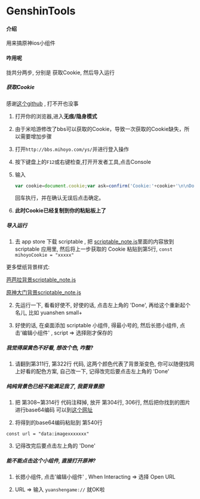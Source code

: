 # GenshinTools

#### 介绍
用来搞原神ios小组件

#### 咋用呢

拢共分两步, 分别是 获取Cookie, 然后导入运行

##### 获取Cookie

感谢[这个github](https://github.com/Womsxd/AutoMihoyoBBS/) , 打不开也没事

1. 打开你的浏览器,进入**无痕/隐身模式**

2. 由于米哈游修改了bbs可以获取的Cookie，导致一次获取的Cookie缺失，所以需要增加步骤

3. 打开`http://bbs.mihoyo.com/ys/`并进行登入操作

4. 按下键盘上的`F12`或右键检查,打开开发者工具,点击Console

5. 输入

   ```javascript
   var cookie=document.cookie;var ask=confirm('Cookie:'+cookie+'\n\nDo you want to copy the cookie to the clipboard?');if(ask==true){copy(cookie);msg=cookie}else{msg='Cancel'}
   ```

   回车执行，并在确认无误后点击确定。

7. **此时Cookie已经复制到你的粘贴板上了**

##### 导入运行

1. 去 app store 下载 scriptable , 把 [scriptable_note.js](https://gitee.com/muuuj1an/GenshinTools/raw/main/scriptable_note.js)里面的内容放到 scriptable 应用里, 然后将上一步获取的 Cookie 粘贴到第5行,  `` const mihoyoCookie = "xxxxx" ``

更多壁纸背景样式:

[芭芭拉背景scriptable_note.js](https://gitee.com/muuuj1an/GenshinTools/raw/main/scriptable_note_barbara.js)  

[原神大门背景scriptable_note.js](https://gitee.com/muuuj1an/GenshinTools/raw/main/scriptable_note_yuanshenDoor.js) 

2. 先运行一下, 看看好使不, 好使的话, 点击左上角的 'Done', 再给这个重新起个名儿, 比如 yuanshen small+

3. 好使的话, 在桌面添加 scriptable 小组件, 得最小号的, 然后长摁小组件, 点击'编辑小组件' , script => 选择刚才保存的

##### 我觉得屎黄色不好看, 想改个色, 咋整?

1. 请翻到第311行, 第322行 代码, 这两个颜色代表了背景渐变色, 你可以随便找网上好看的配色方案, 自己改一下, 记得改完后要点击左上角的 'Done'

##### 纯纯背景色已经不能满足我了, 我要背景图!

1. 把 第308~第314行 代码注释掉, 放开 第304行, 306行, 然后把你找到的图片进行base64编码 可以到[这个网址](http://www.jsons.cn/img2base64/)

2. 将得到的base64编码粘贴到 第540行 

`` const url = "data:imagexxxxxxx" ``

3. 记得改完后要点击左上角的 'Done'

##### 能不能点击这个小组件, 直接打开原神?

1. 长摁小组件, 点击'编辑小组件' , When Interacting => 选择 Open URL

2. URL => 输入 `` yuanshengame:// `` 就OK啦
